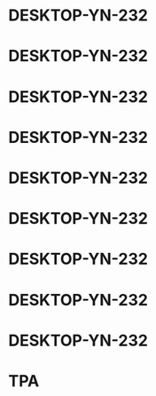 # DESKTOP-YN-232
# DESKTOP-YN-232
# DESKTOP-YN-232
# DESKTOP-YN-232
# DESKTOP-YN-232
# DESKTOP-YN-232
# DESKTOP-YN-232
# DESKTOP-YN-232
# DESKTOP-YN-232
# TPA
